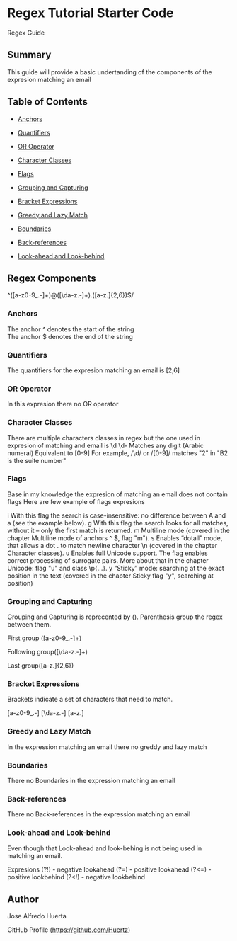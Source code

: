 # Regex Tutorial Starter Code

Regex Guide

## Summary

This guide will provide a basic undertanding of the components of the expresion matching an email 

## Table of Contents

- [Anchors](#anchors)

- [Quantifiers](#quantifiers)

- [OR Operator](#or-operator)

- [Character Classes](#character-classes)

- [Flags](#flags)

- [Grouping and Capturing](#grouping-and-capturing)

- [Bracket Expressions](#bracket-expressions)

- [Greedy and Lazy Match](#greedy-and-lazy-match)

- [Boundaries](#boundaries)

- [Back-references](#back-references)

- [Look-ahead and Look-behind](#look-ahead-and-look-behind)

## Regex Components

^([a-z0-9_\.-]+)@([\da-z\.-]+)\.([a-z\.]{2,6})$/

### Anchors

The anchor ^ denotes the start of the string  
The anchor $ denotes the end of the string

### Quantifiers

The quantifiers for the expresion matching an email is [2,6]

### OR Operator

In this expresion there no OR operator

### Character Classes

 There are multiple characters classes in regex but the one used in expresion of matching and email is \d
\d- Matches any digit (Arabic numeral) Equivalent to [0-9] For example, /\d/ or /[0-9]/ matches "2" in "B2 is the suite number"

### Flags

Base in my knowledge the expresion of matching an email does not contain flags
Here are few example of flags expresions

i
With this flag the search is case-insensitive: no difference between A and a (see the example below).
g
With this flag the search looks for all matches, without it – only the first match is returned.
m
Multiline mode (covered in the chapter Multiline mode of anchors ^ $, flag "m").
s
Enables “dotall” mode, that allows a dot . to match newline character \n (covered in the chapter Character classes).
u
Enables full Unicode support. The flag enables correct processing of surrogate pairs. More about that in the chapter Unicode: flag "u" and class \p{...}.
y
“Sticky” mode: searching at the exact position in the text (covered in the chapter Sticky flag "y", searching at position)

### Grouping and Capturing

Grouping and Capturing is reprecented by (). Parenthesis group the regex between them.

First group ([a-z0-9_\.-]+)

Following group([\da-z\.-]+)

Last group([a-z\.]{2,6})

### Bracket Expressions

Brackets indicate a set of characters that need to match. 

[a-z0-9_\.-] [\da-z\.-] [a-z\.]

### Greedy and Lazy Match

In the expression matching an email there no greddy and lazy match 

### Boundaries

There no Boundaries in the expression matching an email 

### Back-references

There no Back-references in the expression matching an email 

### Look-ahead and Look-behind

Even though that Look-ahead and look-behing is not being used in matching an email. 

Expresions 
(?!) - negative lookahead
(?=) - positive lookahead
(?<=) - positive lookbehind
(?<!) - negative lookbehind

## Author

Jose Alfredo Huerta

GitHub Profile (https://github.com/Huertz)
